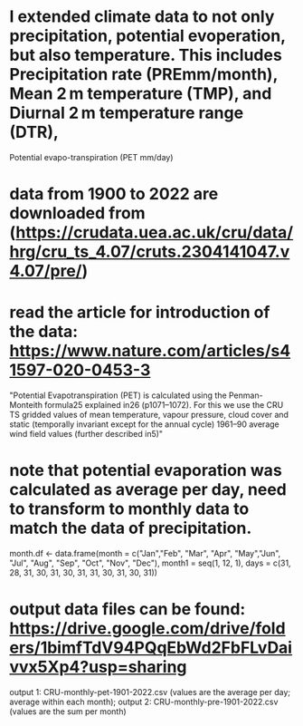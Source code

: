 # I extended climate data to not only precipitation, potential evoperation, but also temperature. This includes Precipitation rate (PREmm/month), Mean 2 m temperature (TMP), and Diurnal 2 m temperature range (DTR),
Potential evapo-transpiration (PET mm/day)

# data from 1900 to 2022 are downloaded from (https://crudata.uea.ac.uk/cru/data/hrg/cru_ts_4.07/cruts.2304141047.v4.07/pre/)
# read the article for introduction of the data: https://www.nature.com/articles/s41597-020-0453-3
 "Potential Evapotranspiration (PET) is calculated using the Penman-Monteith formula25 explained in26 (p1071–1072). For this we use the CRU TS gridded values of mean temperature, vapour pressure, cloud cover and static (temporally invariant except for the annual cycle) 1961–90 average wind field values (further described in5)"

# note that potential evaporation was calculated as average per day, need to transform to monthly data to match the data of precipitation. 
month.df <- data.frame(month = c("Jan","Feb", "Mar", "Apr", "May","Jun", "Jul", "Aug", "Sep", "Oct", "Nov", "Dec"),
                       month1 = seq(1, 12, 1),
                       days = c(31, 28, 31, 30, 31, 30, 31, 31, 30, 31, 30, 31))

# output data files can be found: https://drive.google.com/drive/folders/1bimfTdV94PQqEbWd2FbFLvDaivvx5Xp4?usp=sharing
output 1: CRU-monthly-pet-1901-2022.csv (values are the average per day; average within each month);
output 2: CRU-monthly-pre-1901-2022.csv (values are the sum per month)
